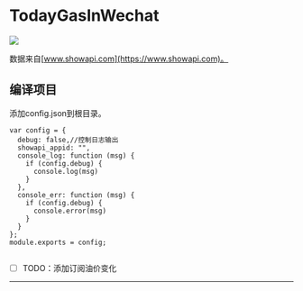 # TodayGasInWechat

![](https://github.com/weizongwei5/TodayGasInWechat/raw/master/code.jpg)

数据来自[www.showapi.com](https://www.showapi.com)。

## 编译项目
添加config.json到根目录。
```
var config = {
  debug: false,//控制日志输出
  showapi_appid: "",
  console_log: function (msg) {
    if (config.debug) {
      console.log(msg)
    }
  },
  console_err: function (msg) {
    if (config.debug) {
      console.error(msg)
    }
  }
};
module.exports = config;


```

- [ ] TODO：添加订阅油价变化

---------


